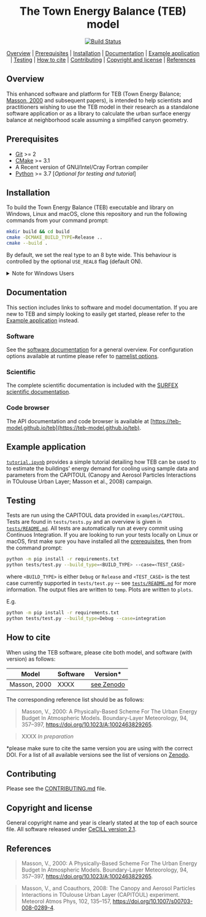<div align="center">

<!-- omit in toc -->
# The Town Energy Balance (TEB) model

[![Build Status](https://travis-ci.com/teb-model/teb.svg?branch=master)](https://travis-ci.com/teb-model/teb)

[Overview](#overview) | [Prerequisites](#prerequisites) | [Installation](#installation) | [Documentation](#documentation) | [Example application](#example-application) | [Testing](#testing) | [How to cite](#how-to-cite) | [Contributing](#contributing) | [Copyright and license](#copyright-and-license) | [References](#references)
</div>

## Overview

This enhanced software and platform for TEB (Town Energy Balance; [Masson, 2000](https://dx.doi.org/10.1023/A:1002463829265) and subsequent papers), is intended to help scientists and practitioners wishing to use the TEB model in their research as a standalone software application or as a library to calculate the urban surface energy balance at neighborhood scale assuming a simplified canyon geometry.


## Prerequisites

- [Git](https://git-scm.com/) >= 2
- [CMake](https://cmake.org/) >= 3.1
- A Recent version of GNU/Intel/Cray Fortran compiler
- [Python](https://www.python.org/) >= 3.7 [*Optional for testing and tutorial*]


## Installation

To build the Town Energy Balance (TEB) executable and library on Windows, Linux and macOS, clone this repository and run the following commands from your command prompt:

```bash
mkdir build && cd build
cmake -DCMAKE_BUILD_TYPE=Release ..
cmake --build .
```

By default, we set the real type to an 8 byte wide. This behaviour is controlled by the optional `USE_REAL8` flag (default ON).

<details>
<summary>Note for Windows Users</summary>

Make sure you have installed the Intel® Visual Studio Integration plugins or CMake will not be able to identify your compiler (`No CMAKE_Fortran_COMPILER could be found` error).
Make sure that you use Intel® Command-Line Window when launching CMake - The Intel® compiler provides a command-line window with the appropriate environment variables already set (see: [Using the Intel® Command-Line Window](https://software.intel.com/en-us/node/522358)).
You may also need to specify the generator flag `-G` in CMake; for example, if you are using Intel® Command-Line Window for Visual Studio 2017, then the CMake command should now be `cmake -G "Visual Studio 15 2017 Win64" ..`. For more information on how to specify generators in CMake see [cmake-generators](https://cmake.org/cmake/help/latest/manual/cmake-generators.7.html#visual-studio-generators)

E.g. on Windows using Intel® Command-Line Window for Visual Studio 2017:

```powershell
mkdir build && cd build
cmake -G "Visual Studio 15 2017 Win64" ..
cmake --build .
```
</details>


## Documentation

This section includes links to software and model documentation. If you are new to TEB and simply looking to easily get started, please refer to the [Example application](#example-application) instead.

### Software

See the [software documentation](docs/software-docs.md) for a general overview. For configuration options available at runtime please refer to [namelist options](docs/namelist-options.md).

### Scientific
The complete scientific documentation is included with the [SURFEX scientific documentation](http://www.umr-cnrm.fr/surfex/IMG/pdf/surfex_scidoc_v8.1.pdf).


### Code browser
The API documentation and code browser is available at [https://teb-model.github.io/teb](https://teb-model.github.io/teb).


## Example application

[`tutorial.ipynb`](examples/CAPITOUL/tutorial.ipynb) provides a simple tutorial detailing how TEB can be used to to estimate the buildings' energy demand for cooling using sample data and parameters from the CAPITOUL (Canopy and Aerosol Particles Interactions in TOulouse Urban Layer; Masson et al., 2008) campaign.


## Testing

Tests are run using the CAPITOUL data provided in `examples/CAPITOUL`. Tests are found in `tests/tests.py` and an overview is given in [`tests/README.md`](tests/README.md). All tests are automatically run at every commit using Continuos Integration. If you are looking to run your tests locally on Linux or macOS, first make sure you have installed all the [prerequisites](#prerequisites), then from the command prompt:

``` bash
python -m pip install -r requirements.txt
python tests/test.py --build_type=<BUILD_TYPE> --case=<TEST_CASE>
```

where `<BUILD_TYPE>` is either `Debug` or `Release` and `<TEST_CASE>` is the test case currently supported in `tests/test.py` -- see [`tests/README.md`](tests/README.md) for more information. The output files are written to `temp`. Plots are written to `plots`.


E.g.

``` bash
python -m pip install -r requirements.txt
python tests/test.py --build_type=Debug --case=integration
```

## How to cite

When using the TEB software, please cite both model, and software (with version) as follows:

| Model        | Software | Version*                   |
| ------------ | -------- | -------------------------- |
| Masson, 2000 | XXXX     | [see Zenodo](https://XXXX) |


The corresponding reference list should be as follows:

> Masson, V., 2000: A Physically-Based Scheme For The Urban Energy Budget In Atmospheric Models. Boundary-Layer Meteorology, 94, 357–397, https://doi.org/10.1023/A:1002463829265.

> XXXX *In preparation*


*please make sure to cite the same version you are using with the correct DOI. For a list of all available versions see the list of versions on [Zenodo](XXXX).


## Contributing

Please see the [CONTRIBUTING.md](CONTRIBUTING.md) file.


## Copyright and license

General copyright name and year is clearly stated at the top of each source file. All software released under [CeCILL version 2.1](Licence_CeCILL_V2.1-en.txt).


## References

> Masson, V., 2000: A Physically-Based Scheme For The Urban Energy Budget In Atmospheric Models. Boundary-Layer Meteorology, 94, 357–397, https://doi.org/10.1023/A:1002463829265.

> Masson, V., and Coauthors, 2008: The Canopy and Aerosol Particles Interactions in TOulouse Urban Layer (CAPITOUL) experiment. Meteorol Atmos Phys, 102, 135–157, https://doi.org/10.1007/s00703-008-0289-4.
